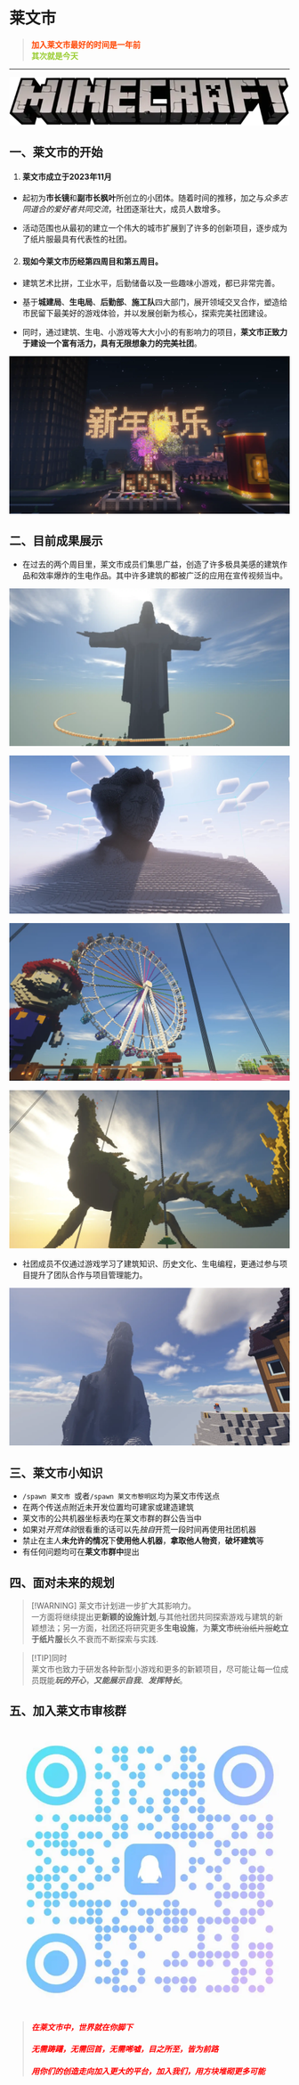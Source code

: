 # 莱文市
>  <span style="display:block;text-align:left;color:orangered;">**加入莱文市最好的时间是一年前**</span>
>  <span style="display:block;text-align:left;color:yellowgreen;">**其次就是今天**</span>

---

![](./picture/LWS1.webp) 

 ## 一、莱文市的开始
 1. #### 莱文市成立于2023年11月  
 - 起初为**市长镜**和**副市长枫叶**所创立的小团体。随着时间的推移，加之与*众多志同道合的爱好者共同交流*，社团逐渐壮大，成员人数增多。

 - 活动范围也从最初的建立一个伟大的城市扩展到了许多的创新项目，逐步成为了纸片服最具有代表性的社团。  
 2. #### 现如今莱文市历经第四周目和第五周目。  
 - 建筑艺术比拼，工业水平，后勤储备以及一些趣味小游戏，都已非常完善。

 - 基于**城建局**、**生电局**、**后勤部**、**施工队**四大部门，展开领域交叉合作，塑造给市民留下最美好的游戏体验，并以发展创新为核心，探索完美社团建设。

 - 同时，通过建筑、生电、小游戏等大大小小的有影响力的项目，**莱文市正致力于建设一个富有活力，具有无限想象力的完美社团**。

![四周年新年烟花会](./picture/LWS2.webp)

 ## 二、目前成果展示
 - 在过去的两个周目里，莱文市成员们集思广益，创造了许多极具美感的建筑作品和效率爆炸的生电作品。其中许多建筑的都被广泛的应用在宣传视频当中。

![](./picture/LWS3.webp)

![](./picture/LWS4.webp)

![](./picture/LWS5.webp)

![](./picture/LWS6.webp)

 - 社团成员不仅通过游戏学习了建筑知识、历史文化、生电编程，更通过参与项目提升了团队合作与项目管理能力。

![佛前悟道](./picture/LWS7.webp)

 ## 三、莱文市小知识
 - ``/spawn 莱文市 ``或者``/spawn 莱文市黎明区``均为莱文市传送点
 - 在两个传送点附近未开发位置均可建家或建造建筑
 - 莱文市的公共机器坐标表均在莱文市群的群公告当中
 - 如果对*开荒体验*很看重的话可以先*独自*开荒一段时间再使用社团机器
 - 禁止在主人**未允许的情况**下**使用他人机器**，**拿取他人物资**，**破坏建筑**等
 - 有任何问题均可在**莱文市群中**提出

 ## 四、面对未来的规划

> [!WARNING] 莱文市计划进一步扩大其影响力。  
> 一方面将继续提出更**新颖的设施计划**,与其他社团共同探索游戏与建筑的新颖想法；另一方面，社团还将研究更多**生电设施**，为**莱文市**~~统治纸片服~~**屹立于纸片服**长久不衰而不断探索与实践.

> [!TIP]同时  
> 莱文市也致力于研发各种新型小游戏和更多的新颖项目，尽可能让每一位成员既能***玩的开心***，***又能展示自我***、***发挥特长***。

## 五、加入莱文市审核群

![审核QQ群：346059704](./picture/LWS8.webp)

> #### <span style="display:block;text-align:left;color:red;">***在莱文市中，世界就在你脚下***</span>   
> #### <span style="display:block;text-align:left;color:red;">***无需踌躇，无需回首，无需唏嘘，目之所至，皆为前路***</span>  
> #### <span style="display:block;text-align:left;color:red;">***用你们的创造走向加入更大的平台，加入我们，用方块堆砌更多可能***</span>
